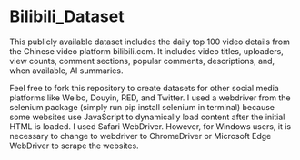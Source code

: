 # Bilibili_Dataset
This publicly available dataset includes the daily top 100 video details from the Chinese video platform bilibili.com. It includes video titles, uploaders, view counts, comment sections, popular comments, descriptions, and, when available, AI summaries. 

Feel free to fork this repository to create datasets for other social media platforms like Weibo, Douyin, RED, and Twitter.
I used a webdriver from the selenium package (simply run pip install selenium in terminal) because some websites use JavaScript to dynamically load content after the initial HTML is loaded. I used Safari WebDriver. However, for Windows users, it is necessary to change to webdriver to ChromeDriver or Microsoft Edge WebDriver to scrape the websites.

